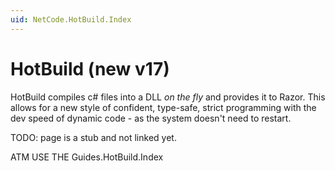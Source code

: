 ```yaml
---
uid: NetCode.HotBuild.Index
---
```


# HotBuild (new v17)

HotBuild compiles c# files into a DLL _on the fly_ and provides it to Razor.
This allows for a new style of confident, type-safe, strict programming with the dev speed of dynamic code - as the system doesn't need to restart.

TODO: page is a stub and not linked yet.

ATM USE THE Guides.HotBuild.Index

